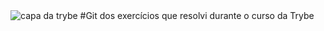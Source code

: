 <img alt="capa da trybe" src="./images/images/CAPA_LINKEDIN_PERFIL_PESSOAL03.png" />
#Git dos exercícios que resolvi durante o curso da Trybe
